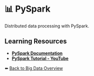 # 📊 PySpark

Distributed data processing with PySpark.

## Learning Resources
- **[PySpark Documentation](https://spark.apache.org/docs/latest/api/python/)**
- **[PySpark Tutorial - YouTube](https://www.youtube.com/watch?v=_C8kWso4ne4)**

⬅️ [Back to Big Data Overview](../../README.md#-big-data-technologies)
